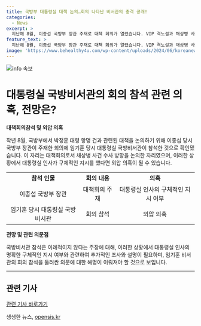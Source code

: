 ```yaml
---
title: 국방부 대통령실 대책 논의…회의 나타난 비서관의 충격 공개!
categories:
  - News
excerpt: >
  지난해 8월, 이종섭 국방부 장관 주재로 대책 회의가 열렸습니다. VIP 격노설과 채상병 사건을 논의하던 중 임기훈 당시 국방비서관이 참석, 의혹의 핵심 인물로 지목됐습니다. 군검찰의 사건 기록 회수와 외압 의혹 등이 논의됐으며, 장관 주재 회의에 또 참석한 사실에 대한 의문이 제기되고 있습니다.
feature_text: >
  지난해 8월, 이종섭 국방부 장관 주재로 대책 회의가 열렸습니다. VIP 격노설과 채상병 사건을 논의하던 중 임기훈 당시 국방비서관이 참석, 의혹의 핵심 인물로 지목됐습니다. 군검찰의 사건 기록 회수와 외압 의혹 등이 논의됐으며, 장관 주재 회의에 또 참석한 사실에 대한 의문이 제기되고 있습니다.
image: 'https://www.behealthy4u.com/wp-content/uploads/2024/06/koreanews.jpg'
---
```


<p><img src="https://www.behealthy4u.com/wp-content/uploads/2024/06/koreanews.jpg" alt="info 속보" /></p>

<h1>대통령실 국방비서관의 회의 참석 관련 의혹, 전망은?</h1>

<p data-ke-size="size16"><b>대책회의참석 및 외압 의혹</b></p>

<p data-ke-size="size16">작년 8월, 국방부에서 박정훈 대령 항명 건과 관련된 대책을 논의하기 위해 이종섭 당시 국방부 장관이 주재한 회의에 임기훈 당시 대통령실 국방비서관이 참석한 것으로 확인됐습니다. 이 자리는 대책회의로서 채상병 사건 수사 방향을 논의한 자리였으며, 이러한 상황에서 대통령실 인사가 구체적인 지시를 했다면 외압 의혹이 될 수 있습니다.</p>

<table>
  <tr>
    <td style="text-align: center; height: 17px;"><b>참석 인물</b></td>
    <td style="text-align: center; height: 17px;"><b>회의 내용</b></td>
    <td style="text-align: center; height: 17px;"><b>의혹</b></td>
  </tr>
  <tr>
    <td style="text-align: center; height: 17px;">이종섭 국방부 장관</td>
    <td style="text-align: center; height: 17px;">대책회의 주재</td>
    <td style="text-align: center; height: 17px;">대통령실 인사의 구체적인 지시 여부</td>
  </tr>
  <tr>
    <td style="text-align: center; height: 17px;">임기훈 당시 대통령실 국방비서관</td>
    <td style="text-align: center; height: 17px;">회의 참석</td>
    <td style="text-align: center; height: 17px;">외압 의혹</td>
  </tr>
</table>

<p data-ke-size="size16"><b>전망 및 관련 의문점</b></p>

<p data-ke-size="size16">국방비서관 참석은 이례적이지 않다는 주장에 대해, 이러한 상황에서 대통령실 인사의 명확한 구체적인 지시 여부와 관련하여 추가적인 조사와 설명이 필요하며, 임기훈 비서관의 회의 참석을 둘러싼 의문에 대한 해명이 이뤄져야 할 것으로 보입니다.</p>

<hr>

<h2>관련 기사</h2>

<p data-ke-size="size16"><a href="https://www.examplelink.com">관련 기사 바로가기</a></p>
생생한 뉴스, <a href="https://opensis.kr" rel="dofollow">opensis.kr</a>


